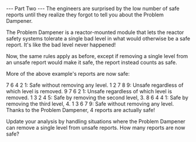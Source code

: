 --- Part Two ---
The engineers are surprised by the low number of safe reports until they realize they forgot to tell you about the
Problem Dampener.

The Problem Dampener is a reactor-mounted module that lets the reactor safety systems tolerate a single bad level in
what would otherwise be a safe report. It's like the bad level never happened!

Now, the same rules apply as before, except if removing a single level from an unsafe report would make it safe, the
report instead counts as safe.

More of the above example's reports are now safe:

7 6 4 2 1: Safe without removing any level.
1 2 7 8 9: Unsafe regardless of which level is removed.
9 7 6 2 1: Unsafe regardless of which level is removed.
1 3 2 4 5: Safe by removing the second level, 3.
8 6 4 4 1: Safe by removing the third level, 4.
1 3 6 7 9: Safe without removing any level.
Thanks to the Problem Dampener, 4 reports are actually safe!

Update your analysis by handling situations where the Problem Dampener can remove a single level from unsafe reports.
How many reports are now safe?
